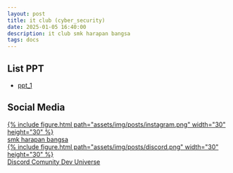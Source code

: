 ```yaml
---
layout: post
title: it club (cyber_security)
date: 2025-01-05 16:40:00
description: it club smk harapan bangsa
tags: docs
---
```


## List PPT
 - [ppt_1](https://docs.google.com/presentation/d/13QV2IOHvIqefGIntMF5zxw7y4IYnGKzb0WKrQ3r5xgY/edit?usp=sharing)

## Social Media

<a href="https://www.instagram.com/smk_harapanbangsa/" class="d-flex align-items-center m-2">
    <div class="col-sm mt-3 mt-md-0">
        {% include figure.html path="assets/img/posts/instagram.png" width="30" height="30" %}
    </div>
    <span class="text-center ms-2">smk harapan bangsa</span>
</a>
<a href="https://s.id/dev-universe" class="d-flex align-items-center m-2">
     <div class="col-sm mt-3 mt-md-0">
        {% include figure.html path="assets/img/posts/discord.png" width="30" height="30" %}
    </div>
    <span class="text-center ms-2">Discord Comunity Dev Universe</span>
</a>

<!-- [<img src="assets/img/posts/instagram.png" width="30" align="center"/> smk harapan bangsa](https://www.instagram.com/smk_harapanbangsa/) -->
<!-- [<img src="assets/img/posts/discord.png" width="30" align="center"/> Discord Comunity Dev Universe](https://s.id/dev-universe) -->